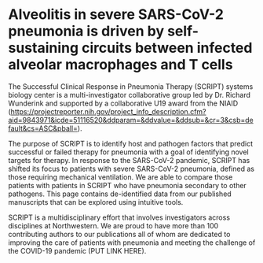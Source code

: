 # Alveolitis in severe SARS-CoV-2 pneumonia is driven by self-sustaining circuits between infected alveolar macrophages and T cells

The Successful Clinical Response in Pneumonia Therapy (SCRIPT) systems biology center is a multi-investigator collaborative group led by Dr. Richard Wunderink and supported by a collaborative U19 award from the NIAID (https://projectreporter.nih.gov/project_info_description.cfm?aid=9843971&icde=51116520&ddparam=&ddvalue=&ddsub=&cr=3&csb=default&cs=ASC&pball=).    
   
The purpose of SCRIPT is to identify host and pathogen factors that predict successful or failed therapy for pneumonia with a goal of identifying novel targets for therapy.  In response to the SARS-CoV-2 pandemic, SCRIPT has shifted its focus to patients with severe SARS-CoV-2 pneumonia, defined as those requiring mechanical ventilation. We are able to compare those patients with patients in SCRIPT who have pneumonia secondary to other pathogens. 
This page contains de-identified data from our published manuscripts that can be explored using intuitive tools.    
   
SCRIPT is a multidisciplinary effort that involves investigators across disciplines at Northwestern. We are proud to have more than 100 contributing authors to our publications all of whom are dedicated to improving the care of patients with pneumonia and meeting the challenge of the COVID-19 pandemic (PUT LINK HERE).
